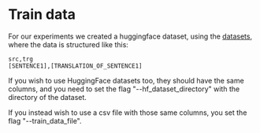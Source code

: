 # Train data

For our experiments we created a huggingface dataset, using the [datasets](https://huggingface.co/docs/datasets/en/index), where the data is structured like this:
```
src,trg
[SENTENCE1],[TRANSLATION_OF_SENTENCE1]
```

If you wish to use HuggingFace datasets too, they should have the same columns, and you need to set the flag "--hf_dataset_directory" with the directory of the dataset.

If you instead wish to use a csv file with those same columns, you set the flag "--train_data_file".